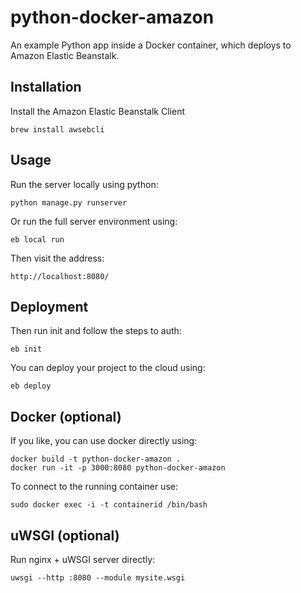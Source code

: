 # python-docker-amazon

An example Python app inside a Docker container, which deploys to Amazon Elastic Beanstalk.


## Installation

Install the Amazon Elastic Beanstalk Client

    brew install awsebcli


## Usage

Run the server locally using python:

    python manage.py runserver

Or run the full server environment using:

    eb local run

Then visit the address:

    http://localhost:8080/


## Deployment

Then run init and follow the steps to auth:

    eb init

You can deploy your project to the cloud using:

    eb deploy


## Docker (optional)

If you like, you can use docker directly using:

    docker build -t python-docker-amazon .
    docker run -it -p 3000:8080 python-docker-amazon

To connect to the running container use:

    sudo docker exec -i -t containerid /bin/bash

## uWSGI (optional)

Run nginx + uWSGI server directly:

    uwsgi --http :8080 --module mysite.wsgi